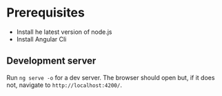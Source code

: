 # Prerequisites

- Install he latest version of node.js
- Install Angular Cli

## Development server

Run `ng serve -o` for a dev server. The browser should open but, if it does not, navigate to `http://localhost:4200/`.